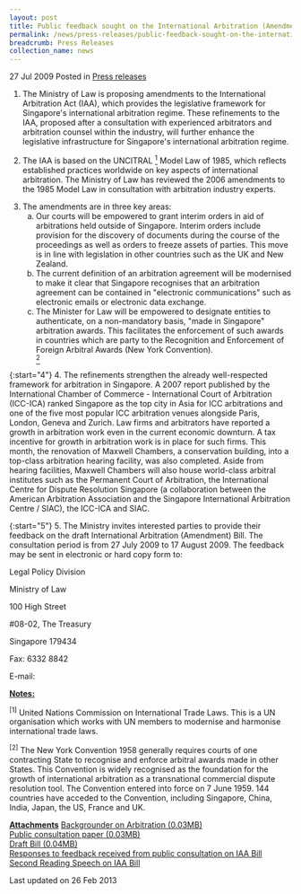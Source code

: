 ```yaml
---
layout: post
title: Public feedback sought on the International Arbitration (Amendment) Bill
permalink: /news/press-releases/public-feedback-sought-on-the-international-arbitration-amendment-bill
breadcrumb: Press Releases
collection_name: news
---
```


27 Jul 2009 Posted in [Press releases](/news/press-releases)

1. The Ministry of Law is proposing amendments to the International Arbitration Act (IAA), which provides the legislative framework for Singapore's international arbitration regime. These refinements to the IAA, proposed after a consultation with experienced arbitrators and arbitration counsel within the industry, will further enhance the legislative infrastructure for Singapore's international arbitration regime.

2. The IAA is based on the UNCITRAL <a href="#UN"><sup>1</sup></a> Model Law of 1985, which reflects established practices worldwide on key aspects of international arbitration. The Ministry of Law has reviewed the 2006 amendments to the 1985 Model Law in consultation with arbitration industry experts.

<ol start="3">
<li>
The amendments are in three key areas:
<ol style="list-style-type: lower-alpha">

<li>Our courts will be empowered to grant interim orders in aid of arbitrations held outside of Singapore. Interim orders include provision for the discovery of documents during the course of the proceedings as well as orders to freeze assets of parties. This move is in line with legislation in other countries such as the UK and New Zealand. </li>

<li> The current definition of an arbitration agreement will be modernised to make it clear that Singapore recognises that an arbitration agreement can be contained in "electronic communications" such as electronic emails or electronic data exchange.</li>
 
<li>The Minister for Law will be empowered to designate entities to authenticate, on a non-mandatory basis, "made in Singapore" arbitration awards. This facilitates the enforcement of such awards in countries which are party to the Recognition and Enforcement of Foreign Arbitral Awards (New York Convention).</li> <a href="#NYConvention"><sup>2</sup></a>

</ol>

</li>
</ol>


{:start="4"}
4. The refinements strengthen the already well-respected framework for arbitration in Singapore. A 2007 report published by the International Chamber of Commerce - International Court of Arbitration (ICC-ICA) ranked Singapore as the top city in Asia for ICC arbitrations and one of the five most popular ICC arbitration venues alongside Paris, London, Geneva and Zurich. Law firms and arbitrators have reported a growth in arbitration work even in the current economic downturn. A tax incentive for growth in arbitration work is in place for such firms. This month, the renovation of Maxwell Chambers, a conservation building, into a top-class arbitration hearing facility, was also completed. Aside from hearing facilities, Maxwell Chambers will also house world-class arbitral institutes such as the Permanent Court of Arbitration, the International Centre for Dispute Resolution Singapore (a collaboration between the American Arbitration Association and the Singapore International Arbitration Centre / SIAC), the ICC-ICA and SIAC.

{:start="5"}
5. The Ministry invites interested parties to provide their feedback on the draft International Arbitration (Amendment) Bill. The consultation period is from 27 July 2009 to 17 August 2009. The feedback may be sent in electronic or hard copy form to:

<p class="address-centered">Legal Policy Division</p>  
<p class="address-centered">Ministry of Law</p>  
<p class="address-centered">100 High Street</p>  
<p class="address-centered">#08-02, The Treasury</p>  
<p class="address-centered">Singapore 179434</p>  
<p class="address-centered">Fax: 6332 8842 </p> 
<p class="address-centered">E-mail: <MLAW_Consultation@mlaw.gov.sg></p>


**<u>Notes:</u>**


<p id="UN"><sup>[1]</sup> United Nations Commission on International Trade Laws. This is a UN organisation which works with UN members to modernise and harmonise international trade laws. </p>

<p id="NYConvention"><sup>[2]</sup> The New York Convention 1958 generally requires courts of one contracting State to recognise and enforce arbitral awards made in other States. This Convention is widely recognised as the foundation for the growth of international arbitration as a transnational commercial dispute resolution tool. The Convention entered into force on 7 June 1959. 144 countries have acceded to the Convention, including Singapore, China, India, Japan, the US, France and UK. </p>


**<u>Attachments</u>**
[Backgrounder on Arbitration (0.03MB)](/files/news/press-releases/2009/07/linkclickf8e7.pdf)  
[Public consultation paper (0.03MB)](/files/news/press-releases/2009/07/linkclick17e0.pdf)  
[Draft Bill (0.04MB)](/files/news/press-releases/2009/07/linkclickef67.pdf)  
[Responses to feedback received from public consultation on IAA Bill](/news/announcements/responses-to-feedback-received-from-public-consultation-on-the-international-arbitration-amendment)  
[Second Reading Speech on IAA Bill](//)


<p class="right-side-updated">Last updated on 26 Feb 2013</p>


